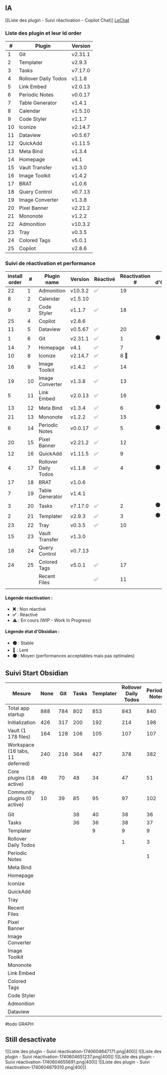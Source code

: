 ## IA 
[[Liste des plugin - Suivi réactivation - Copilot Chat]]
[LeChat](https://chat.mistral.ai/chat/2caf8c2a-1d6e-46de-878c-ede6dab6d939)
### Liste des plugin et leur Id order

| #   | Plugin               | Version |
| --- | -------------------- | ------- |
| 1   | Git                  | v2.31.1 |
| 2   | Templater            | v2.9.3  |
| 3   | Tasks                | v7.17.0 |
| 4   | Rollover Daily Todos | v1.1.8  |
| 5   | Link Embed           | v2.0.13 |
| 6   | Periodic Notes       | v0.0.17 |
| 7   | Table Generator      | v1.4.1  |
| 8   | Calendar             | v1.5.10 |
| 9   | Code Styler          | v1.1.7  |
| 10  | Iconize              | v2.14.7 |
| 11  | Dataview             | v0.5.67 |
| 12  | QuickAdd             | v1.11.5 |
| 13  | Meta Bind            | v1.3.4  |
| 14  | Homepage             | v4.1    |
| 15  | Vault Transfer       | v1.3.0  |
| 16  | Image Toolkit        | v1.4.2  |
| 17  | BRAT                 | v1.0.6  |
| 18  | Query Control        | v0.7.13 |
| 19  | Image Converter      | v1.3.8  |
| 20  | Pixel Banner         | v2.21.2 |
| 21  | Mononote             | v1.2.2  |
| 22  | Admonition           | v10.3.2 |
| 23  | Tray                 | v0.3.5  |
| 24  | Colored Tags         | v5.0.1  |
| 25  | Copilot              | v2.8.6  |

### Suivi de réactivation et performance

| install<br>order | #   | Plugin name          | Version | Réactivé | Réactivation # | État d'Obsidian |
| ---------------- | --- | -------------------- | ------- | -------- | -------------- | --------------- |
| 22               | 1   | Admonition           | v10.3.2 | ✅        | 19             |                 |
| 8                | 2   | Calendar             | v1.5.10 |          |                |                 |
| 9                | 3   | Code Styler          | v1.1.7  | ✅        | 18             |                 |
| 25               | 4   | Copilot              | v2.8.6  |          |                |                 |
| 11               | 5   | Dataview             | v0.5.67 | ✅        | 20             |                 |
| 1                | 6   | Git                  | v2.31.1 | ✅        | 1              | **🟢**          |
| 14               | 7   | Homepage             | v4.1    | ✅        | 7              |                 |
| 10               | 8   | Iconize              | v2.14.7 | ✅        | 8  🚧          |                 |
| 16               | 9   | Image Toolkit        | v1.4.2  | ✅        | 14             |                 |
| 19               | 10  | Image Converter      | v1.3.8  | ✅        | 13             |                 |
| 5                | 11  | Link Embed           | v2.0.13 | ✅        | 16             |                 |
| 13               | 12  | Meta Bind            | v1.3.4  | ✅        | 6              | **🟢**          |
| 21               | 13  | Mononote             | v1.2.2  | ✅        | 15             |                 |
| 6                | 14  | Periodic Notes       | v0.0.17 | ✅        | 5              | **🟢**          |
| 20               | 15  | Pixel Banner         | v2.21.2 | ✅        | 12             |                 |
| 12               | 16  | QuickAdd             | v1.11.5 | ✅        | 9              |                 |
| 4                | 17  | Rollover Daily Todos | v1.1.8  | ✅        | 4              | **🟢**          |
| 17               | 18  | BRAT                 | v1.0.6  |          |                |                 |
| 7                | 19  | Table Generator      | v1.4.1  |          |                |                 |
| 3                | 20  | Tasks                | v7.17.0 | ✅        | 2              | **🟢**          |
| 2                | 21  | Templater            | v2.9.3  | ✅        | 3              | **🟢**          |
| 23               | 22  | Tray                 | v0.3.5  | ✅        | 10             |                 |
| 15               | 23  | Vault Transfer       | v1.3.0  |          |                |                 |
| 18               | 24  | Query Control        | v0.7.13 |          |                |                 |
| 24               | 25  | Colored Tags         | v5.0.1  | ✅        | 17             |                 |
|                  |     | Recent Files         |         | ✅        | 11             |                 |
|                  |     |                      |         |          |                |                 |



#### Légende réactivation :

- **❌** : Non réactivé
- **✅** : Réactivé
- **⚠️** : En cours (WIP - Work In Progress)

#### Légende état d'Obsidian :

- **🟢** : Stable
- **🔴** : Lent
- **🟠** : Moyen (performances acceptables mais pas optimales)


## Suivi Start Obsidian


| Mesure                           | None | Git | Tasks | Templater | Rollover Daily Todos | Periodic Notes | Meta Bind | Homepage | Iconize | QuickAdd | Tray    | Recent Files | Pixel Banner | Image Converter | Image Toolkit | Mononote | Link Embed | Colored Tags | Code Styler | Admonition | Dataview |     |
| -------------------------------- | ---- | --- | ----- | --------- | -------------------- | -------------- | --------- | -------- | ------- | -------- | ------- | ------------ | ------------ | --------------- | ------------- | -------- | ---------- | ------------ | ----------- | ---------- | -------- | --- |
| Total app startup                | 888  | 784 | 802   | 853       | 843                  | 840            | 921       | 887ms    | 1,035ms | 1,051ms  | 1,052ms | 1,076ms      | 1,093ms      | 1,085ms         | 1,141ms       | 1,071ms  | 1,079ms    | 1,099ms      | 1,251ms     | 1,215ms    | 1,209ms  |     |
| Initialization                   | 426  | 317 | 200   | 192       | 214                  | 198            | 226ms     | 198ms    | 200ms   | 199ms    | 208ms   | 189ms        | 199ms        | 193ms           | 188ms         | 200ms    | 194ms      | 192ms        | 197ms       | 205ms      | 189ms    |     |
| Vault (1 178 files)              | 164  | 128 | 106   | 105       | 107                  | 107            | 115ms     | 115ms    | 106ms   | 107ms    | 107ms   | 107ms        | 111ms        | 105ms           | 107ms         | 105ms    | 106ms      | 106ms        | 109ms       | 105ms      | 106ms    |     |
| Workspace (16 tabs, 11 deferred) | 240  | 216 | 364   | 427       | 378                  | 382            | 315ms     | 364ms    | 429ms   | 336ms    | 329ms   | 334ms        | 339ms        | 334ms           | 343ms         | 332ms    | 329ms      | 339ms        | 366ms       | 370ms      | 366ms    |     |
| Core plugins (18 active)         | 49   | 70  | 48    | 34        | 47                   | 51             | 83ms      | 21ms     | 37ms    | 114ms    | 96ms    | 127ms        | 116ms        | 106ms           | 150ms         | 80ms     | 92ms       | 100ms        | 162ms       | 99ms       | 94ms     |     |
| Community plugins (0 active)     | 10   | 39  | 85    | 95        | 97                   | 102            | 183ms     | 190ms    | 263ms   | 295ms    | 314ms   | 319ms        | 329ms        | 347ms           | 352ms         | 353ms    | 359ms      | 362ms        | 417ms       | 435ms      | 454ms    |     |
|                                  |      |     |       |           |                      |                |           |          |         |          |         |              |              |                 |               |          |            |              |             |            |          |     |
| Git                              |      |     | 38    | 40        | 38                   | 36             | 34ms      | 34ms     | 33ms    | 37ms     | 39ms    | 35ms         | 39ms         | 38ms            | 39ms          | 33ms     | 39ms       | 35ms         | 34ms        | 41ms       | 34ms     |     |
| Tasks                            |      |     | 36    | 36        | 38                   | 37             | 41ms      | 43ms     | 42ms    | 37ms     | 36ms    | 38ms         | 38ms         | 36ms            | 37ms          | 41ms     | 36ms       | 36ms         | 42ms        | 38ms       | 42ms     |     |
| Templater                        |      |     |       | 9         | 9                    | 9              | 8ms       | 9ms      | 8ms     | 9ms      | 9ms     | 9ms          | 9ms          | 9ms             | 9ms           | 8ms      | 9ms        | 9ms          | 9ms         |            |          |     |
| Rollover Daily Todos             |      |     |       |           | 1                    | 3              | 1ms       | 1ms      | 2ms     | 1ms      | 2ms     | 1ms          | 2ms          | 1ms             | 2ms           | 2ms      |            |              |             |            |          |     |
| Periodic Notes                   |      |     |       |           |                      | 1              | 3ms       | 3ms      | 3m      | 3ms      | 3ms     | 3ms          | 3ms          | 3ms             | 3ms           | 3ms      |            |              |             |            |          |     |
| Meta Bind                        |      |     |       |           |                      |                | 85ms      | 85ms     | 84ms    | 83ms     | 83ms    | 83ms         | 83ms         | 83ms            | 84ms          | 83ms     | 84ms       | 85ms         | 84ms        | 86ms       | 84ms     |     |
| Homepage                         |      |     |       |           |                      |                |           | 3ms      | 3ms     | 3ms      | 3ms     | 3ms          | 4ms          | 3ms             | 3ms           |          |            |              |             |            |          |     |
| Iconize                          |      |     |       |           |                      |                |           |          | 78ms    | 85ms     | 83ms    | 86ms         | 91ms         | 88ms            | 85ms          | 77ms     | 86ms       | 87ms         | 77ms        | 87ms       | 77ms     |     |
| QuickAdd                         |      |     |       |           |                      |                |           |          |         | 25ms     | 25ms    | 25ms         | 26ms         | 25ms            | 25ms          | 26ms     | 25ms       | 25ms         | 25m         | 25ms       | 25ms     |     |
| Tray                             |      |     |       |           |                      |                |           |          |         |          | 18ms    | 19ms         | 18ms         | 17ms            | 14ms          | 17ms     | 17ms       | 13ms         | 17ms        | 15ms       | 14ms     |     |
| Recent Files                     |      |     |       |           |                      |                |           |          |         |          |         | 2ms          | 2ms          | 2ms             | 2ms           | 3ms      |            |              |             |            |          |     |
| Pixel Banner                     |      |     |       |           |                      |                |           |          |         |          |         |              | 5ms          | 4ms             | 5ms           | 5ms      | 5ms        |              |             |            |          |     |
| Image Converter                  |      |     |       |           |                      |                |           |          |         |          |         |              |              | 28ms            | 27ms          | 37ms     | 27ms       |              | 39ms        | 27ms       | 37ms     |     |
| Image Toolkit                    |      |     |       |           |                      |                |           |          |         |          |         |              |              |                 | 4ms           | 4ms      | 4ms        |              |             |            |          |     |
| Mononote                         |      |     |       |           |                      |                |           |          |         |          |         |              |              |                 |               | 1ms      | 1ms        |              |             |            |          |     |
| Link Embed                       |      |     |       |           |                      |                |           |          |         |          |         |              |              |                 |               |          | 4ms        |              |             |            |          |     |
| Colored Tags                     |      |     |       |           |                      |                |           |          |         |          |         |              |              |                 |               |          |            |              |             |            |          |     |
| Code Styler                      |      |     |       |           |                      |                |           |          |         |          |         |              |              |                 |               |          |            |              | 48ms        | 48ms       | 50ms     |     |
| Admonition                       |      |     |       |           |                      |                |           |          |         |          |         |              |              |                 |               |          |            |              |             | 20ms       | 20ms     |     |
| Dataview                         |      |     |       |           |                      |                |           |          |         |          |         |              |              |                 |               |          |            |              |             |            | 24ms     |     |
#todo GRAPH



## Still desactivate

![[Liste des plugin - Suivi réactivation-1740604647171.png|400]]
![[Liste des plugin - Suivi réactivation-1740604651237.png|400]]
![[Liste des plugin - Suivi réactivation-1740604655691.png|400]]
![[Liste des plugin - Suivi réactivation-1740604679310.png|400]]
